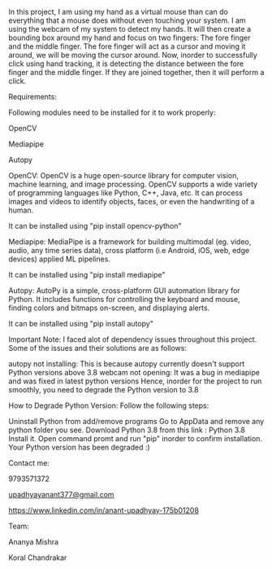 In this project, I am using my hand as a virtual mouse than can do everything that a mouse does without even touching your system. I am using the webcam of my system to detect my hands. It will then create a bounding box around my hand and focus on two fingers: The fore finger and the middle finger. The fore finger will act as a cursor and moving it around, we will be moving the cursor around. Now, inorder to successfully click using hand tracking, it is detecting the distance between the fore finger and the middle finger. If they are joined together, then it will perform a click.



Requirements:

Following modules need to be installed for it to work properly:

OpenCV

Mediapipe

Autopy



OpenCV:
OpenCV is a huge open-source library for computer vision, machine learning, and image processing. OpenCV supports a wide variety of programming languages like Python, C++, Java, etc. It can process images and videos to identify objects, faces, or even the handwriting of a human.

It can be installed using "pip install opencv-python"

Mediapipe:
MediaPipe is a framework for building multimodal (eg. video, audio, any time series data), cross platform (i.e Android, iOS, web, edge devices) applied ML pipelines.

It can be installed using "pip install mediapipe"

Autopy:
AutoPy is a simple, cross-platform GUI automation library for Python. It includes functions for controlling the keyboard and mouse, finding colors and bitmaps on-screen, and displaying alerts.

It can be installed using "pip install autopy"

Important Note:
I faced alot of dependency issues throughout this project. Some of the issues and their solutions are as follows:

autopy not installing: This is because autopy currently doesn't support Python versions above 3.8
webcam not opening: It was a bug in mediapipe and was fixed in latest python versions
Hence, inorder for the project to run smoothly, you need to degrade the Python version to 3.8

How to Degrade Python Version:
Follow the following steps:

Uninstall Python from add/remove programs
Go to AppData and remove any python folder you see.
Download Python 3.8 from this link : Python 3.8
Install it.
Open command promt and run "pip" inorder to confirm installation.
Your Python version has been degraded :)


Contact me:

9793571372

upadhyayanant377@gmail.com

https://www.linkedin.com/in/anant-upadhyay-175b01208


Team:

Ananya Mishra

Koral Chandrakar
